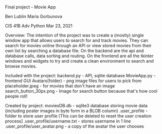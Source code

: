 Final project - Movie App

Ben Lublin
Maria Gorbunova

CIS 41B Adv Python
Mar 23, 2021


Overview:
The intention of the project was to create a (mostly) single window app that allows users to search for and track movies. They can search for movies online through an API or view stored movies from their own list by searching a database file.
On the backend are the api and database calls, data sorting and routing.
On the frontend are all the tkinter windows and widgets to try and create a clean environment to search and browse movies.

Included with the project:
backend.py - API, sqlite database
MovieApp.py - frontend GUI
Avatars(folder) - png image files for users to pick from
placeholder.jpeg - for movies that don't have an image
search_button_30px.png - Image for search button because that's how cool people roll!

Created by project:
moviesDB.db - sqlite3 database storing movie data (including poster images in byte form in a BLOB column)
.user_profile - folder to store user profile [This can be deleted to reset the user creation process]
.user_profile/username.txt - stores username in 1 line
.user_profile/user_avatar.png - a copy of the avatar the user chooses